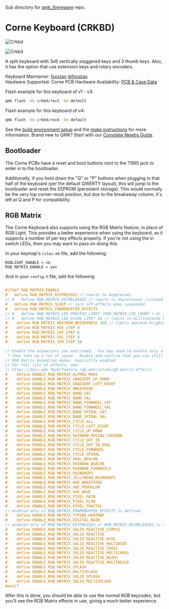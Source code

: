 Sub directory for [qmk_firemware](https://github.com/qmk/qmk_firmware) repo.


# Corne Keyboard (CRKBD)

![Crkbd](https://user-images.githubusercontent.com/736191/40575636-6fba63a4-6123-11e8-9ca0-3f990f1f9f4c.jpg)

![Crkbd](https://user-images.githubusercontent.com/736191/40887871-0eead5dc-678a-11e8-9518-e3ad9e5d2bac.png)

A split keyboard with 3x6 vertically staggered keys and 3 thumb keys.
Also, it has the option that use extension keys and rotary encoders.

Keyboard Maintainer: [foostan](https://github.com/foostan/) [@foostan](https://twitter.com/foostan)  
Hardware Supported: Corne PCB
Hardware Availability: [PCB & Case Data](https://github.com/foostan/crkbd)

Flash example for this keyboard of v1 - v3:

```sh
qmk flash -kb crkbd/rev1 -km default
```

Flash example for this keyboard of v4:

```sh
qmk flash -kb crkbd/rev4 -km default
```

See the [build environment setup](https://docs.qmk.fm/#/getting_started_build_tools) and the [make instructions](https://docs.qmk.fm/#/getting_started_make_guide) for more information. Brand new to QMK? Start with our [Complete Newbs Guide](https://docs.qmk.fm/#/newbs).

## Bootloader

The Corne PCBs have a reset and boot buttons next to the TRRS jack to enter in to the bootloader.

Additionally, if you hold down the "Q" or "P" buttons when plugging in that half of the keyboard (per the default QWERTY layout), this will jump to the bootloader and reset the EEPROM (persistent storage).  This would normally be the very top corner-most position, but due to the breakaway column, it's left at Q and P for compatibility. 

## RGB Matrix 
The Corne Keyboard also supports using the RGB Matrix feature, in place of RGB Light.  This provides a better experience when using the keyboard, as it supports a number of per key effects properly.  If you're not using the in switch LEDs, then you may want to pass on doing this. 

In your keymap's `rules.mk` file, add the following: 

```make
RGBLIGHT_ENABLE = no
RGB_MATRIX_ENABLE = yes
```

And in your `config.h` file, add the following:

```c

#ifdef RGB_MATRIX_ENABLE
#   define RGB_MATRIX_KEYPRESSES // reacts to keypresses
// #   define RGB_MATRIX_KEYRELEASES // reacts to keyreleases (instead of keypresses)
#   define RGB_MATRIX_SLEEP // turn off effects when suspended
#   define RGB_MATRIX_FRAMEBUFFER_EFFECTS
// #   define RGB_MATRIX_LED_PROCESS_LIMIT (RGB_MATRIX_LED_COUNT + 4) / 5 // limits the number of LEDs to process in an animation per task run (increases keyboard responsiveness)
// #   define RGB_MATRIX_LED_FLUSH_LIMIT 16 // limits in milliseconds how frequently an animation will update the LEDs. 16 (16ms) is equivalent to limiting to 60fps (increases keyboard responsiveness)
#    define RGB_MATRIX_MAXIMUM_BRIGHTNESS 150 // limits maximum brightness of LEDs to 150 out of 255. Higher may cause the controller to crash. 
#    define RGB_MATRIX_HUE_STEP 8
#    define RGB_MATRIX_SAT_STEP 8
#    define RGB_MATRIX_VAL_STEP 8
#    define RGB_MATRIX_SPD_STEP 10

/* Enable the animations you want/need.  You may need to enable only a small number of these because       *
 * they take up a lot of space.  Enable and confirm that you can still successfully compile your firmware. */
// RGB Matrix Animation modes. Explicitly enabled
// For full list of effects, see:
// https://docs.qmk.fm/#/feature_rgb_matrix?id=rgb-matrix-effects
#    define ENABLE_RGB_MATRIX_ALPHAS_MODS
#    define ENABLE_RGB_MATRIX_GRADIENT_UP_DOWN
#    define ENABLE_RGB_MATRIX_GRADIENT_LEFT_RIGHT
#    define ENABLE_RGB_MATRIX_BREATHING
#    define ENABLE_RGB_MATRIX_BAND_SAT
#    define ENABLE_RGB_MATRIX_BAND_VAL
#    define ENABLE_RGB_MATRIX_BAND_PINWHEEL_SAT
#    define ENABLE_RGB_MATRIX_BAND_PINWHEEL_VAL
#    define ENABLE_RGB_MATRIX_BAND_SPIRAL_SAT
#    define ENABLE_RGB_MATRIX_BAND_SPIRAL_VAL
#    define ENABLE_RGB_MATRIX_CYCLE_ALL
#    define ENABLE_RGB_MATRIX_CYCLE_LEFT_RIGHT
#    define ENABLE_RGB_MATRIX_CYCLE_UP_DOWN
#    define ENABLE_RGB_MATRIX_RAINBOW_MOVING_CHEVRON
#    define ENABLE_RGB_MATRIX_CYCLE_OUT_IN
#    define ENABLE_RGB_MATRIX_CYCLE_OUT_IN_DUAL
#    define ENABLE_RGB_MATRIX_CYCLE_PINWHEEL
#    define ENABLE_RGB_MATRIX_CYCLE_SPIRAL
#    define ENABLE_RGB_MATRIX_DUAL_BEACON
#    define ENABLE_RGB_MATRIX_RAINBOW_BEACON
#    define ENABLE_RGB_MATRIX_RAINBOW_PINWHEELS
#    define ENABLE_RGB_MATRIX_RAINDROPS
#    define ENABLE_RGB_MATRIX_JELLYBEAN_RAINDROPS
#    define ENABLE_RGB_MATRIX_HUE_BREATHING
#    define ENABLE_RGB_MATRIX_HUE_PENDULUM
#    define ENABLE_RGB_MATRIX_HUE_WAVE
#    define ENABLE_RGB_MATRIX_PIXEL_RAIN
#    define ENABLE_RGB_MATRIX_PIXEL_FLOW
#    define ENABLE_RGB_MATRIX_PIXEL_FRACTAL
// enabled only if RGB_MATRIX_FRAMEBUFFER_EFFECTS is defined
#    define ENABLE_RGB_MATRIX_TYPING_HEATMAP
#    define ENABLE_RGB_MATRIX_DIGITAL_RAIN
// enabled only of RGB_MATRIX_KEYPRESSES or RGB_MATRIX_KEYRELEASES is defined
#    define ENABLE_RGB_MATRIX_SOLID_REACTIVE_SIMPLE
#    define ENABLE_RGB_MATRIX_SOLID_REACTIVE
#    define ENABLE_RGB_MATRIX_SOLID_REACTIVE_WIDE
#    define ENABLE_RGB_MATRIX_SOLID_REACTIVE_MULTIWIDE
#    define ENABLE_RGB_MATRIX_SOLID_REACTIVE_CROSS
#    define ENABLE_RGB_MATRIX_SOLID_REACTIVE_MULTICROSS
#    define ENABLE_RGB_MATRIX_SOLID_REACTIVE_NEXUS
#    define ENABLE_RGB_MATRIX_SOLID_REACTIVE_MULTINEXUS
#    define ENABLE_RGB_MATRIX_SPLASH
#    define ENABLE_RGB_MATRIX_MULTISPLASH
#    define ENABLE_RGB_MATRIX_SOLID_SPLASH
#    define ENABLE_RGB_MATRIX_SOLID_MULTISPLASH
#endif
```

After this is done, you should be able to use the normal RGB keycodes, but you'll see the RGB Matrix effects in use, giving a much better experience. 
